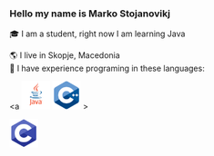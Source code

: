 ### Hello my name is Marko Stojanovikj  

🎓 I am a student, right now I am learning Java  

🌎 I live in Skopje, Macedonia  
📕 I have experience programing in these languages:  


<a <img src="images/Icon_Java.png" width="50"> <img src="images/Icon_Cpp.png" width="50"> > </a>

<img src="images/Icon_C.png" width="50"> 


<!--
<img src="images/github_langugages_icons_side_by_sidex075.jpg" alt="Java, C, and C++" width="180">
-->


<!--
<img src="images/Java_icon.png" width="30">

Java  
<img src="images/Cpp_icon.png" width="22">    C++  
<img src="images/C_icon.png" width="22">    C  
-->

<!--
[![Anurag's GitHub stats](https://github-readme-stats.vercel.app/api?username=sm791600)](https://github.com/anuraghazra/github-readme-stats)
-->


<!--
**sm791600/sm791600** is a ✨ _special_ ✨ repository because its `README.md` (this file) appears on your GitHub profile.

Here are some ideas to get you started:

- 🔭 I’m currently working on ...
- 🌱 I’m currently learning ...
- 👯 I’m looking to collaborate on ...
- 🤔 I’m looking for help with ...
- 💬 Ask me about ...
- 📫 How to reach me: ...
- 😄 Pronouns: ...
- ⚡ Fun fact: ...
-->
